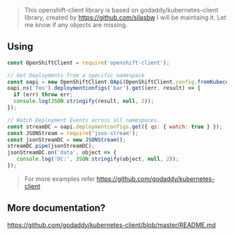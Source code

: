 > This openshift-client library is based on godaddy/kubernetes-client library, created by https://github.com/silasbw  I will be maintaing it.   Let me know if any objects are missing.

## Using

```js
const OpenShiftClient = require('openshift-client');

// Get Deployments from a specific namespace
const oapi = new OpenShiftClient.OApi(OpenShiftClient.config.fromKubeconfig());
oapi.ns('foo').deploymentconfigs('bar').get((err, result) => {
  if (err) throw err;
  console.log(JSON.stringify(result, null, 2));
});

// Watch Deployment Events across all namespaces.
const streamDC = oapi.deploymentconfigs.get({ qs: { watch: true } });
const JSONStream = require('json-stream');
const jsonStreamDC = new JSONStream();
streamDC.pipe(jsonStreamDC);
jsonStreamDC.on('data', object => {
   console.log('DC:', JSON.stringify(object, null, 2));
});
```

> For more examples refer https://github.com/godaddy/kubernetes-client  

## More documentation?
https://github.com/godaddy/kubernetes-client/blob/master/README.md  
